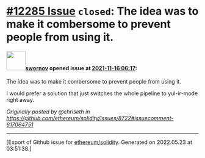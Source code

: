 # [\#12285 Issue](https://github.com/ethereum/solidity/issues/12285) `closed`: The idea was to make it combersome to prevent people from using it.

#### <img src="https://avatars.githubusercontent.com/u/68159968?u=d0156faf86cc67d1314bc96e23dfaa583b32f84a&v=4" width="50">[swornov](https://github.com/swornov) opened issue at [2021-11-16 06:17](https://github.com/ethereum/solidity/issues/12285):

The idea was to make it combersome to prevent people from using it.

I would prefer a solution that just switches the whole pipeline to yul-ir-mode right away.

_Originally posted by @chriseth in https://github.com/ethereum/solidity/issues/8722#issuecomment-617064751_




-------------------------------------------------------------------------------



[Export of Github issue for [ethereum/solidity](https://github.com/ethereum/solidity). Generated on 2022.05.23 at 03:51:38.]
